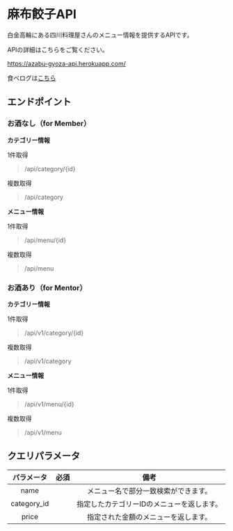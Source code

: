 # 麻布餃子API

白金高輪にある四川料理屋さんのメニュー情報を提供するAPIです。

APIの詳細はこちらをご覧ください。

https://azabu-gyoza-api.herokuapp.com/

食べログは[こちら](https://tabelog.com/tokyo/A1307/A130702/13142179/)


## エンドポイント

### お酒なし（for Member）

**カテゴリー情報**

1件取得

> /api/category/{id}

複数取得

> /api/category

**メニュー情報**

1件取得

> /api/menu/{id}

複数取得

> /api/menu


### お酒あり（for Mentor）

**カテゴリー情報**

1件取得

> /api/v1/category/{id}

複数取得

> /api/v1/category

**メニュー情報**

1件取得

> /api/v1/menu/{id}

複数取得

> /api/v1/menu


## クエリパラメータ

|パラメータ| 必須  | 備考  |
|:---:|:---:|:---:|
|name|     |メニュー名で部分一致検索ができます。|
|category_id|     | 指定したカテゴリーIDのメニューを返します。 |
|price|     | 指定された金額のメニューを返します。 |

